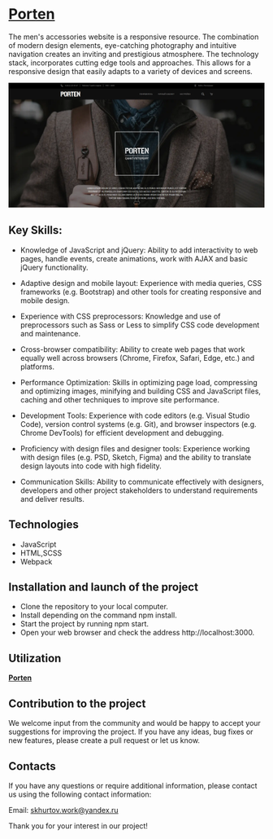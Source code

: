 # [**Porten**](https://stanislavkhurtov.github.io/Porten/)

The men's accessories website is a responsive resource.
The combination of modern design elements, eye-catching photography
and intuitive navigation creates an inviting and prestigious atmosphere.
The technology stack, incorporates cutting edge tools and approaches.
This allows for a responsive design that easily adapts to a variety of
devices and screens.

<img src="./img/home/Snap.png"/>

## Key Skills:

- Knowledge of JavaScript and jQuery: Ability to add interactivity to web pages, handle events, create animations, work
  with AJAX and basic jQuery functionality.

- Adaptive design and mobile layout: Experience with media queries, CSS frameworks (e.g. Bootstrap) and other tools for
  creating responsive and mobile design.

- Experience with CSS preprocessors: Knowledge and use of preprocessors such as Sass or Less to simplify CSS code
  development and maintenance.

- Cross-browser compatibility: Ability to create web pages that work equally well across browsers (Chrome, Firefox,
  Safari, Edge, etc.) and platforms.

- Performance Optimization: Skills in optimizing page load, compressing and optimizing images, minifying and building
  CSS and JavaScript files, caching and other techniques to improve site performance.

- Development Tools: Experience with code editors (e.g. Visual Studio Code), version control systems (e.g. Git), and
  browser inspectors (e.g. Chrome DevTools) for efficient development and debugging.

- Proficiency with design files and designer tools: Experience working with design files (e.g. PSD, Sketch, Figma) and
  the ability to translate design layouts into code with high fidelity.

- Communication Skills: Ability to communicate effectively with designers, developers and other project stakeholders to
  understand requirements and deliver results.

## Technologies

- JavaScript
- HTML,SCSS
- Webpack

## Installation and launch of the project

- Clone the repository to your local computer.
- Install depending on the command npm install.
- Start the project by running npm start.
- Open your web browser and check the address http://localhost:3000.

## Utilization

[**Porten**](https://stanislavkhurtov.github.io/Porten/)

## Contribution to the project

We welcome input from the community and would be happy to accept your suggestions for improving the project. If you have
any ideas, bug fixes or new features, please create a pull request or let us know.

## Contacts

If you have any questions or require additional information, please contact us using the following contact information:

Email: [skhurtov.work@yandex.ru](skhurtov.work@yandex.ru)

Thank you for your interest in our project!
